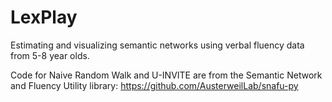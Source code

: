# LexPlay
Estimating and visualizing semantic networks using verbal fluency data from 5-8 year olds.

Code for Naive Random Walk and U-INVITE are from the Semantic Network and Fluency Utility library: https://github.com/AusterweilLab/snafu-py
